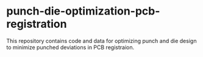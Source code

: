 # punch-die-optimization-pcb-registration
 This repository contains code and data for optimizing punch and die design to minimize punched deviations in PCB registraion.
